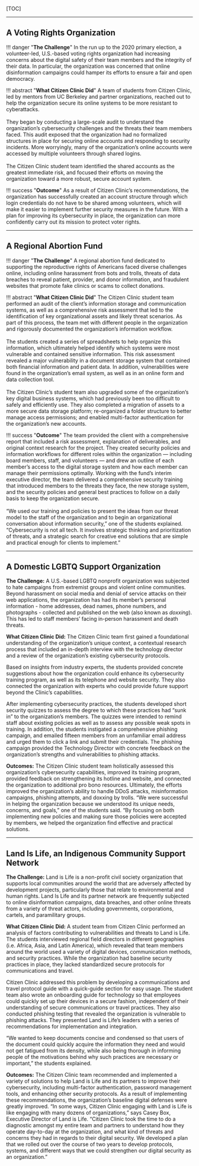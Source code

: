 
[TOC]

___


## A Voting Rights Organization

!!! danger "**The Challenge**"
	In the run up to the 2020 primary election, a volunteer-led, U.S.-based voting rights organization had increasing concerns about the digital safety of their team members and the integrity of their data. In particular, the organization was concerned that online disinformation campaigns could hamper its efforts to ensure a fair and open democracy. 

!!! abstract "**What Citizen Clinic Did**"
	A team of students from Citizen Clinic, led by mentors from UC Berkeley and partner organizations, reached out to help the organization secure its online systems to be more resistant to cyberattacks.<br><br>
	They began by conducting a large-scale audit to understand the organization’s cybersecurity challenges and the threats their team members faced. This audit exposed that the organization had no formalized structures in place for securing online accounts and responding to security incidents. More worryingly, many of the organization’s online accounts were accessed by multiple volunteers through shared logins.<br><br>
	The Citizen Clinic student team identified the shared accounts as the greatest immediate risk, and focused their efforts on moving the organization toward a more robust, secure account system. 

!!! success "**Outcome**" 
	As a result of Citizen Clinic’s recommendations, the organization has successfully created an account structure through which login credentials do not have to be shared among volunteers, which will make it easier to implement further security measures in the future. With a plan for improving its cybersecurity in place, the organization can more confidently carry out its mission to protect voter rights.

___


## A Regional Abortion Fund

!!! danger "**The Challenge**"
	A regional abortion fund dedicated to supporting the reproductive rights of Americans faced diverse challenges online, including online harassment from bots and trolls, threats of data breaches to reveal patient, provider, and donor information, and fraudulent websites that promote fake clinics or scams to collect donations.

!!! abstract "**What Citizen Clinic Did**"
	The Citizen Clinic student team performed an audit of the client’s information storage and communication systems, as well as a comprehensive risk assessment that led to the identification of key organizational assets and likely threat scenarios. As part of this process, the team met with different people in the organization and rigorously documented the organization’s information workflow. <br><br>
	The students created a series of spreadsheets to help organize this information, which ultimately helped identify which systems were most vulnerable and contained sensitive information. This risk assessment revealed a major vulnerability in a document storage system that contained both financial information and patient data. In addition, vulnerabilities were found in the organization’s email system, as well as in an online form and data collection tool.<br><br>
	The Citizen Clinic’s student team also upgraded some of the organization’s key digital business systems, which had previously been too difficult to safely and efficiently use. They also completed a migration of assets to a more secure data storage platform; re-organized a folder structure to better manage access permissions; and enabled multi-factor authentication for the organization’s new accounts.

!!! success "**Outcome**"
	The team provided the client with a comprehensive report that included a risk assessment, explanation of deliverables, and original context research for the project. They created security policies and information workflows for different roles within the organization — including board members, staff, and volunteers — and drew an outline of each member’s access to the digital storage system and how each member can manage their permissions optimally. Working with the fund’s interim executive director, the team delivered a comprehensive security training that introduced members to the threats they face, the new storage system, and the security policies and general best practices to follow on a daily basis to keep the organization secure. <br><br>
	“We used our training and policies to present the ideas from our threat model to the staff of the organization and to begin an organizational conversation about information security,” one of the students explained. “Cybersecurity is not all tech. It involves strategic thinking and prioritization of threats, and a strategic search for creative end solutions that are simple and practical enough for clients to implement.”

___


## A Domestic LGBTQ Support Organization

**The Challenge:** A U.S.-based LGBTQ nonprofit organization was subjected to hate campaigns from extremist groups and violent online communities. Beyond harassment on social media and denial of service attacks on their web applications, the organization has had its member’s personal information - home addresses, dead names, phone numbers, and photographs - collected and published on the web (also known as _doxxing_). This has led to staff members’ facing in-person harassment and death threats. 

**What Citizen Clinic Did:** The Citizen Clinic team first gained a foundational understanding of the organization’s unique context, a contextual research process that included an in-depth interview with the technology director and a review of the organization’s existing cybersecurity protocols.

Based on insights from industry experts, the students provided concrete suggestions about how the organization could enhance its cybersecurity training program, as well as its telephone and website security. They also connected the organization with experts who could provide future support beyond the Clinic’s capabilities.

After implementing cybersecurity practices, the students developed short security quizzes to assess the degree to which these practices had “sunk in” to the organization’s members. The quizzes were intended to remind staff about existing policies as well as to assess any possible weak spots in training. In addition, the students instigated a comprehensive phishing campaign, and emailed fifteen members from an unfamiliar email address and urged them to click a link and submit their credentials. The phishing campaign provided the Technology Director with concrete feedback on the organization’s strengths and vulnerabilities to phishing attacks.

**Outcomes:** The Citizen Clinic student team holistically assessed this organization’s cybersecurity capabilities, improved its training program, provided feedback on strengthening its hotline and website, and connected the organization to additional pro bono resources. Ultimately, the efforts improved the organization’s ability to handle DDoS attacks, misinformation campaigns, phishing attempts, and doxxing by trolls. “We were successful in helping the organization because we understood its unique needs, concerns, and goals,” one of the students said. “By focusing on both implementing new policies and making sure those policies were accepted by members, we helped the organization find effective and practical solutions.

___


## Land Is Life, an Indigenous Community Support Network

**The Challenge:** Land is Life is a non-profit civil society organization that supports local communities around the world that are adversely affected by development projects, particularly those that relate to environmental and human rights. Land Is Life and its partner network are frequently subjected to online disinformation campaigns, data breaches, and other online threats from a variety of threat actors, including governments, corporations, cartels, and paramilitary groups.

**What Citizen Clinic Did:** A student team from Citizen Clinic performed an analysis of factors contributing to vulnerabilities and threats to Land is Life. The students interviewed regional field directors in different geographies (i.e. Africa, Asia, and Latin America), which revealed that team members around the world used a variety of digital devices, communication methods, and security practices. While the organization had baseline security practices in place, they lacked standardized secure protocols for communications and travel.

Citizen Clinic addressed this problem by developing a communications and travel protocol guide with a quick-guide section for easy usage. The student team also wrote an onboarding guide for technology so that employees could quickly set up their devices in a secure fashion, independent of their understanding of secure communications or travel practices. They also conducted phishing testing that revealed the organization is vulnerable to phishing attacks. They presented Land is Life’s leaders with a series of recommendations for implementation and integration.

“We wanted to keep documents concise and condensed so that users of the document could quickly acquire the information they need and would not get fatigued from its density, while also being thorough in informing people of the motivations behind why such practices are necessary or important,” the students explained. 

**Outcomes:** The Citizen Clinic team recommended and implemented a variety of solutions to help Land is Life and its partners to improve their cybersecurity, including multi-factor authentication, password management tools, and enhancing other security protocols. As a result of implementing these recommendations, the organization’s baseline digital defenses were greatly improved. “In some ways, Citizen Clinic engaging with Land is Life is like engaging with many dozens of organizations,” says Casey Box, Executive Director of Land is Life. “Citizen Clinic took the time to do a diagnostic amongst my entire team and partners to understand how they operate day-to-day at the organization, and what kind of threats and concerns they had in regards to their digital security. We developed a plan that we rolled out over the course of two years to develop protocols, systems, and different ways that we could strengthen our digital security as an organization.”
